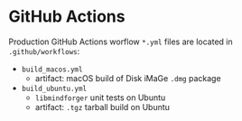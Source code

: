 # GitHub Actions

Production GitHub Actions worflow `*.yml` files are located 
in `.github/workflows`:

* `build_macos.yml`
   * artifact: macOS build of Disk iMaGe `.dmg` package
* `build_ubuntu.yml`
   * `libmindforger` unit tests on Ubuntu
   * artifact: `.tgz` tarball build on Ubuntu
